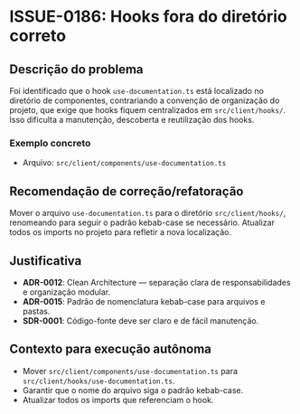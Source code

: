 # ISSUE-0186: Hooks fora do diretório correto

## Descrição do problema
Foi identificado que o hook `use-documentation.ts` está localizado no diretório de componentes, contrariando a convenção de organização do projeto, que exige que hooks fiquem centralizados em `src/client/hooks/`. Isso dificulta a manutenção, descoberta e reutilização dos hooks.

### Exemplo concreto
- Arquivo: `src/client/components/use-documentation.ts`

## Recomendação de correção/refatoração
Mover o arquivo `use-documentation.ts` para o diretório `src/client/hooks/`, renomeando para seguir o padrão kebab-case se necessário. Atualizar todos os imports no projeto para refletir a nova localização.

## Justificativa
- **ADR-0012**: Clean Architecture — separação clara de responsabilidades e organização modular.
- **ADR-0015**: Padrão de nomenclatura kebab-case para arquivos e pastas.
- **SDR-0001**: Código-fonte deve ser claro e de fácil manutenção.

## Contexto para execução autônoma
- Mover `src/client/components/use-documentation.ts` para `src/client/hooks/use-documentation.ts`.
- Garantir que o nome do arquivo siga o padrão kebab-case.
- Atualizar todos os imports que referenciam o hook.